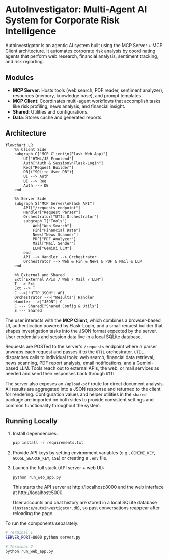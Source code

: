 # AutoInvestigator: Multi-Agent AI System for Corporate Risk Intelligence

AutoInvestigator is an agentic AI system built using the MCP Server + MCP Client architecture. It automates corporate risk analysis by coordinating agents that perform web research, financial analysis, sentiment tracking, and risk reporting.

## Modules
- **MCP Server**: Hosts tools (web search, PDF reader, sentiment analyzer), resources (memory, knowledge base), and prompt templates.
- **MCP Client**: Coordinates multi-agent workflows that accomplish tasks like risk profiling, news analysis, and financial insight.
- **Shared**: Utilities and configurations.
- **Data**: Stores cache and generated reports.

## Architecture

```mermaid
flowchart LR
    %% Client Side
    subgraph C["MCP Client\n(Flask Web App)"]
        UI["HTML/JS Frontend"]
        Auth["Auth & Session\nFlask-Login"]
        Req["Request Builder"]
        DB[("SQLite User DB")]
        UI --> Auth
        UI --> Req
        Auth --> DB
    end

    %% Server Side
    subgraph S["MCP Server\nFlask API"]
        API["/requests endpoint"]
        Handler["Request Parser"]
        Orchestrator["UTIL Orchestrator"]
        subgraph T["Tools"]
            Web["Web Search"]
            Fin["Financial Data"]
            News["News Scanner"]
            PDF["PDF Analyzer"]
            Mail["Mail Sender"]
            LLM["Gemini LLM"]
        end
        API --> Handler --> Orchestrator
        Orchestrator --> Web & Fin & News & PDF & Mail & LLM
    end

    %% External and Shared
    Ext["External APIs / Web / Mail / LLM"]
    T --> Ext
    Ext --> T
    C -->|"HTTP JSON"| API
    Orchestrator -->|"Results"| Handler
    Handler -->|"JSON"| C
    C --- Shared["Shared Config & Utils"]
    S --- Shared
```

The user interacts with the **MCP Client**, which combines a browser-based UI,
authentication powered by Flask-Login, and a small request builder that shapes
investigation tasks into the JSON format expected by the server. User
credentials and session data live in a local SQLite database.

Requests are POSTed to the server's `/requests` endpoint where a parser unwraps
each request and passes it to the `UTIL` orchestrator. `UTIL` dispatches calls
to individual tools: web search, financial data retrieval, news scanning,
PDF report analysis, email notifications, and a Gemini-based LLM. Tools reach
out to external APIs, the web, or mail services as needed and send their
responses back through `UTIL`.

The server also exposes an `/upload-pdf` route for direct document analysis.
All results are aggregated into a JSON response and returned to the client for
rendering. Configuration values and helper utilities in the `shared` package
are imported on both sides to provide consistent settings and common
functionality throughout the system.

## Running Locally

1. Install dependencies:
   ```bash
   pip install -r requirements.txt
   ```
2. Provide API keys by setting environment variables (e.g., `GEMINI_KEY`, `GOOGL_SEARCH_KEY`, `CSE`) or creating a `.env` file.
3. Launch the full stack (API server + web UI):
   ```bash
   python run_web_app.py
   ```
   This starts the API server at http://localhost:8000 and the web interface at http://localhost:5000.

   User accounts and chat history are stored in a local SQLite database (`instance/autoinvestigator.db`), so past conversations reappear after reloading the page.

To run the components separately:
```bash
# Terminal 1
SERVER_PORT=8000 python server.py

# Terminal 2
python run_web_app.py
```
